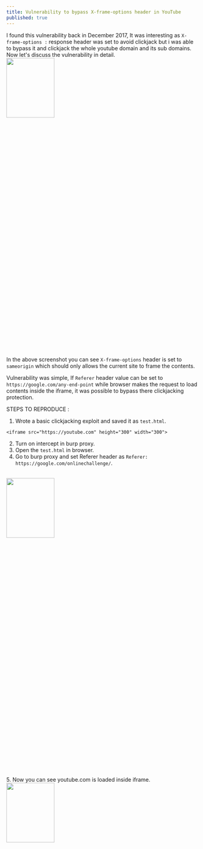 ```yaml
---
title: Vulnerability to bypass X-frame-options header in YouTube
published: true
---
```


I found this vulnerability back in December 2017, It was interesting as `X-frame-options :` response header was set to avoid clickjack but i was able to bypass it and clickjack the whole youtube domain and its sub domains. Now let's discuss the vulnerability in detail.
<br>
<img src="https://spidersec.ninja/postimg/p1/img1.png" height="20%" width="50%">
<br>
In the above screenshot you can see `X-frame-options` header is set to `sameorigin` which should only allows the current site to frame the contents.

Vulnerability was simple, If `Referer` header value can be set to `https://google.com/any-end-point` while browser makes the request to load contents inside the iframe, it was possible to bypass there clickjacking protection.

STEPS TO REPRODUCE :

1. Wrote a basic clickjacking exploit and saved it as `test.html`.
```
<iframe src="https://youtube.com" height="300" width="300">

```
2. Turn on intercept in burp proxy.
3. Open the `test.html` in browser.
4. Go to burp proxy and set Referer header as `Referer: https://google.com/onlinechallenge/`.
<br>
<img src="https://spidersec.ninja/postimg/p1/img1.png" height="20%" width="50%">
<br>
5. Now you can see youtube.com is loaded inside iframe.
<br>
<img src="https://spidersec.ninja/postimg/p1/img1.png" height="20%" width="50%">
<br>
